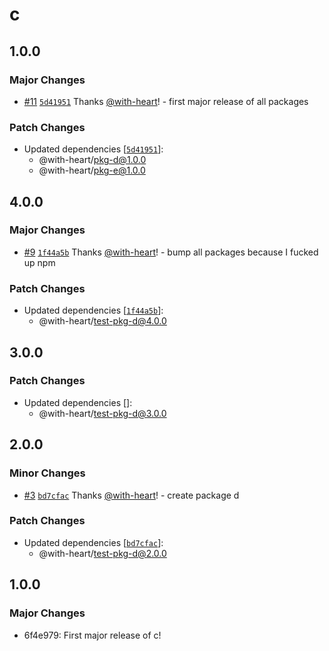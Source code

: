 # c

## 1.0.0

### Major Changes

- [#11](https://github.com/with-heart/changesets-pnpm-workspace-protocol-test/pull/11) [`5d41951`](https://github.com/with-heart/changesets-pnpm-workspace-protocol-test/commit/5d4195141e8f727376753436dc01848e6c145e67) Thanks [@with-heart](https://github.com/with-heart)! - first major release of all packages

### Patch Changes

- Updated dependencies [[`5d41951`](https://github.com/with-heart/changesets-pnpm-workspace-protocol-test/commit/5d4195141e8f727376753436dc01848e6c145e67)]:
  - @with-heart/pkg-d@1.0.0
  - @with-heart/pkg-e@1.0.0

## 4.0.0

### Major Changes

- [#9](https://github.com/with-heart/changesets-pnpm-workspace-protocol-test/pull/9) [`1f44a5b`](https://github.com/with-heart/changesets-pnpm-workspace-protocol-test/commit/1f44a5b63aff2ce03d02c080fa398d982beffc10) Thanks [@with-heart](https://github.com/with-heart)! - bump all packages because I fucked up npm

### Patch Changes

- Updated dependencies [[`1f44a5b`](https://github.com/with-heart/changesets-pnpm-workspace-protocol-test/commit/1f44a5b63aff2ce03d02c080fa398d982beffc10)]:
  - @with-heart/test-pkg-d@4.0.0

## 3.0.0

### Patch Changes

- Updated dependencies []:
  - @with-heart/test-pkg-d@3.0.0

## 2.0.0

### Minor Changes

- [#3](https://github.com/with-heart/changesets-pnpm-workspace-protocol-test/pull/3) [`bd7cfac`](https://github.com/with-heart/changesets-pnpm-workspace-protocol-test/commit/bd7cfac98fbe7f8bb87209883d375ea289880b55) Thanks [@with-heart](https://github.com/with-heart)! - create package d

### Patch Changes

- Updated dependencies [[`bd7cfac`](https://github.com/with-heart/changesets-pnpm-workspace-protocol-test/commit/bd7cfac98fbe7f8bb87209883d375ea289880b55)]:
  - @with-heart/test-pkg-d@2.0.0

## 1.0.0

### Major Changes

- 6f4e979: First major release of c!
